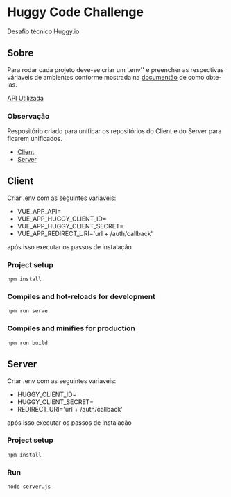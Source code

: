 # Huggy Code Challenge

Desafio técnico Huggy.io

## Sobre

Para rodar cada projeto deve-se criar um '.env'' e preencher as respectivas váriaveis de ambientes conforme mostrada na [documentão](https://developers.huggy.io/pt/API/api-v3.html#autenticacao) de como obte-las.

[API Utilizada](https://api.huggy.app/v3)

### Observação

Respositório criado para unificar os repositórios do Client e do Server para ficarem unificados.

- [Client](https://github.com/BFErvilha/Huggy-Code-Challenge)
- [Server](https://github.com/BFErvilha/Huggy-express)

## Client

Criar .env com as seguintes variaveis:

- VUE_APP_API=
- VUE_APP_HUGGY_CLIENT_ID=
- VUE_APP_HUGGY_CLIENT_SECRET=
- VUE_APP_REDIRECT_URI='url + /auth/callback'

após isso executar os passos de instalação

### Project setup

```
npm install
```

### Compiles and hot-reloads for development

```
npm run serve
```

### Compiles and minifies for production

```
npm run build
```

## Server

Criar .env com as seguintes variaveis:

- HUGGY_CLIENT_ID=
- HUGGY_CLIENT_SECRET=
- REDIRECT_URI='url + /auth/callback'

após isso executar os passos de instalação

### Project setup

```
npm install
```

### Run

```
node server.js
```

